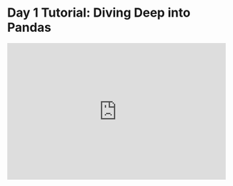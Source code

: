 <h1>Day 1 Tutorial: Diving Deep into Pandas</h1>
<iframe width="100%" height="315" src="https://www.youtube.com/embed/FsKHdcDUFTE" title="YouTube video player" frameborder="0" allow="accelerometer; autoplay; clipboard-write; encrypted-media; gyroscope; picture-in-picture" allowfullscreen></iframe>